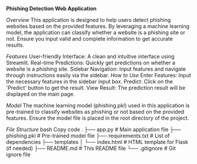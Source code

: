 **Phishing Detection Web Application**

*Overview*
This application is designed to help users detect phishing websites based on the provided features. By leveraging a machine learning model, the application can classify whether a website is a phishing site or not. Ensure you input valid and complete information to get accurate results.

*Features*
User-friendly Interface: A clean and intuitive interface using Streamlit.
Real-time Predictions: Quickly get predictions on whether a website is a phishing site.
Sidebar Navigation: Input features and navigate through instructions easily via the sidebar.
*How to Use*
Enter Features: Input the necessary features in the sidebar input box.
Predict: Click on the 'Predict' button to get the result.
View Result: The prediction result will be displayed on the main page.

*Model*
The machine learning model (phishing.pkl) used in this application is pre-trained to classify websites as phishing or not based on the provided features. Ensure the model file is placed in the root directory of the project.

*File Structure*
bash
Copy code
.
├── app.py                 # Main application file
├── phishing.pkl           # Pre-trained model file
├── requirements.txt       # List of dependencies
├── templates
│   └── index.html         # HTML template for Flask (if needed)
├── README.md              # This README file
└── .gitignore             # Git ignore file
